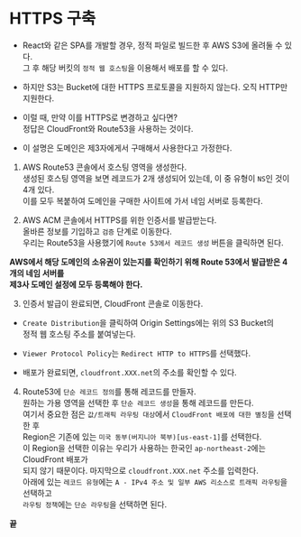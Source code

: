 <h1>HTTPS 구축</h1>

- React와 같은 SPA를 개발할 경우, 정적 파일로 빌드한 후 AWS S3에 올려둘 수 있다.  
  그 후 해당 버킷의 `정적 웹 호스팅`을 이용해서 배포를 할 수 있다.

- 하지만 S3는 Bucket에 대한 HTTPS 프로토콜을 지원하지 않는다. 오직 HTTP만 지원한다.

- 이럴 때, 만약 이를 HTTPS로 변경하고 싶다면?  
  정답은 CloudFront와 Route53을 사용하는 것이다.

- 이 설명은 도메인은 제3자에게서 구매해서 사용한다고 가정한다.

1. AWS Route53 콘솔에서 호스팅 영역을 생성한다.  
   생성된 호스팅 영역을 보면 레코드가 2개 생성되어 있는데, 이 중 유형이 `NS`인 것이 4개 있다.  
   이를 모두 복붙하여 도메인을 구매한 사이트에 가서 네임 서버로 등록한다.

2. AWS ACM 콘솔에서 HTTPS를 위한 인증서를 발급받는다.  
   올바른 정보를 기입하고 `검증` 단계로 이동한다.  
   우리는 Route53을 사용했기에 `Route 53에서 레코드 생성` 버튼을 클릭하면 된다.

**AWS에서 해당 도메인의 소유권이 있는지를 확인하기 위해 Route 53에서 발급받은 4개의 네임 서버를**  
**제3사 도메인 설정에 모두 등록해야 한다.**

3. 인증서 발급이 완료되면, CloudFront 콘솔로 이동한다.

- `Create Distribution`을 클릭하여 Origin Settings에는 위의 S3 Bucket의  
  정적 웹 호스팅 주소를 붙여넣는다.

- `Viewer Protocol Policy`는 `Redirect HTTP to HTTPS`를 선택했다.

- 배포가 완료되면, `cloudfront.XXX.net`의 주소를 확인할 수 있다.

4. Route53에 `단순 레코드 정의`를 통해 레코드를 만들자.  
   원하는 가용 영역을 선택한 후 `단순 레코드 생성`을 통해 레코드를 만든다.  
   여기서 중요한 점은 `값/트래픽 라우팅 대상`에서 `CloudFront 배포에 대한 별칭`을 선택한 후  
   Region은 기존에 있는 `미국 동부(버지니아 북부)[us-east-1]`를 선택한다.  
   이 Region을 선택한 이유는 우리가 사용하는 한국인 `ap-northeast-2`에는 CloudFront 배포가  
   되지 않기 때문이다. 마지막으로 `cloudfront.XXX.net` 주소를 입력한다.  
   아래에 있는 `레코드 유형`에는 `A - IPv4 주소 및 일부 AWS 리소스로 트래픽 라우팅`을 선택하고  
   `라우팅 정책`에는 `단순 라우팅`을 선택하면 된다.

**끝**
